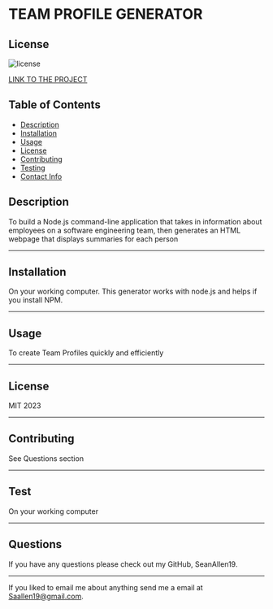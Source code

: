 # TEAM PROFILE GENERATOR
  ## License
  ![license](https://img.shields.io/badge/-This%20is%20under%20the%20MIT%20License-red)
  
  [LINK TO THE PROJECT](https://drive.google.com/file/d/1oymg8N9pRYIk9QVPnSmVm38XO8iWzNXN/view)

  ## Table of Contents
  - [Description](#Description)
  - [Installation](#Installation)
  - [Usage](#Usage)
  - [License](#License)
  - [Contributing](#Contributing)
  - [Testing](#Testing)
  - [Contact Info](#Contact-Info)
  
  
  ## Description
  To build a Node.js command-line application that takes in information about employees on a software engineering team, then generates an HTML webpage that displays summaries for each person

  ---

  ## Installation
  On your working computer. This generator works with node.js and helps if you install NPM.

  ---

  ## Usage
  To create Team Profiles quickly and efficiently

  ---
  
  ## License
MIT 2023

  ---  
  ## Contributing

  See Questions section
  
  ---
  ## Test

  On your working computer
 
  ---
 
  ## Questions

  If you have any questions please check out my GitHub, SeanAllen19.
 
  ---
 
  If you liked to email me about anything send me a email at Saallen19@gmail.com.
  
